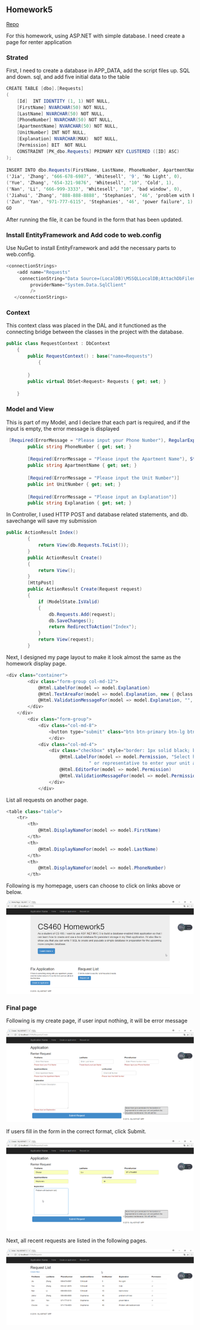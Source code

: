 ## Homework5

[Repo](https://github.com/chunzel16/CS460HW)

For this homework, using ASP.NET with simple database. I need create a page for renter application

### Strated

First, I need to create a database in APP_DATA, add the script files up. SQL and down. sql, and add five initial data to the table

```C#
CREATE TABLE [dbo].[Requests]
(
	[Id]  INT IDENTITY (1, 1) NOT NULL, 
    [FirstName] NVARCHAR(50) NOT NULL, 
    [LastName] NVARCHAR(50) NOT NULL, 
    [PhoneNumber] NVARCHAR(50) NOT NULL, 
    [ApartmentName] NVARCHAR(50) NOT NULL, 
    [UnitNumber] INT NOT NULL, 
    [Explanation] NVARCHAR(MAX)  NOT NULL, 
    [Permission] BIT  NOT NULL
	CONSTRAINT [PK_dbo.Requests] PRIMARY KEY CLUSTERED ([ID] ASC)
);

INSERT INTO dbo.Requests(FirstName, LastName, PhoneNumber, ApartmentName, UnitNumber, Explanation, Permission) VALUES
('Jia', 'Zhang', '666-678-6987', 'Whitesell', '9', 'No Light', 0),
('Yue', 'Zhang', '654-321-9876', 'Whitesell', '10', 'Cold', 1),
('Nan', 'Li', '666-999-3333', 'Whitesell', '10', 'bad window', 0),
('Jiahui', 'Zhang', '888-888-8888', 'Stephanies', '46', 'problem with bed', 1),
('Zun', 'Yan', '971-777-6115', 'Stephanies', '46', 'power failure', 1)
GO
```

After running the file, it can be found in the form that has been updated.

### Install EntityFramework and Add code to web.config

Use NuGet to install EntityFramework and add the necessary parts to web.config.
```C#
<connectionStrings>
    <add name="Requests"
     connectionString="Data Source=(LocalDB)\MSSQLLocalDB;AttachDbFilename=C:\Users\84386\460\Homework3\HW5\Homework5\Homework5\App_Data\Requests.mdf; Integrated Security=True"
         providerName="System.Data.SqlClient"
         />
   </connectionStrings>
```

### Context

This context class was placed in the DAL and it functioned as the connecting bridge between the classes in the project with the database.
```C#
public class RequestContext : DbContext
    {
        public RequestContext() : base("name=Requests")
            {

        }
        public virtual DbSet<Request> Requests { get; set; }

    }
```
### Model and View

This is part of my Model, and I declare that each part is required, and if the input is empty, the error message is displayed

```C#
 [Required(ErrorMessage = "Please input your Phone Number"), RegularExpression(@"^[2-9]\d{2}-\d{3}-\d{4}$", ErrorMessage = "Phone Number must be in format \"XXX-XXX-XXXX\"")]
        public string PhoneNumber { get; set; }

        [Required(ErrorMessage = "Please input the Apartment Name"), StringLength(50, ErrorMessage = "Input can be no longer than 50 Characters")]
        public string ApartmentName { get; set; }

        [Required(ErrorMessage = "Please input the Unit Number")]
        public int UnitNumber { get; set; }

        [Required(ErrorMessage = "Please input an Explanation")]
        public string Explanation { get; set; }
```
In Controller, I used HTTP POST and database related statements, and db. savechange will save my submission

```C#
public ActionResult Index()
        {
            return View(db.Requests.ToList());
        }
        public ActionResult Create()
        {
            return View();
        }
        [HttpPost]
        public ActionResult Create(Request request)
        {
            if (ModelState.IsValid)
            {
                db.Requests.Add(request);
                db.SaveChanges();
                return RedirectToAction("Index");
            }
            return View(request);
        }
```

Next, I designed my page layout to make it look almost the same as the homework display page.

```C#
<div class="container">
        <div class="form-group col-md-12">
            @Html.LabelFor(model => model.Explanation)
            @Html.TextAreaFor(model => model.Explanation, new { @class = "form-control", @rows = 10, placeholder = "Enter Problem Description" })
            @Html.ValidationMessageFor(model => model.Explanation, "", new { @class = "text-danger" })
        </div>
    </div>
        <div class="form-group">
            <div class="col-md-8">
                <button type="submit" class="btn btn-primary btn-lg btn-block">Submit Request</button>
                </div>
            <div class="col-md-4">
                <div class="checkbox" style="border: 1px solid black; background-color:#E2E2E2; padding-left:3px; margin-top:-50px;">
                    @Html.LabelFor(model => model.Permission, "Select here give permission for the landlord" +
                               " or representative to enter your unit and perform the requested maintenance. We will call first")
                    @Html.EditorFor(model => model.Permission)
                    @Html.ValidationMessageFor(model => model.Permission, "", new { @class = "text-danger" })
                </div>
            </div>
```

List all requests on another page.

```C#
<table class="table">
    <tr>
        <th>
            @Html.DisplayNameFor(model => model.FirstName)
        </th>
        <th>
            @Html.DisplayNameFor(model => model.LastName)
        </th>
        <th>
            @Html.DisplayNameFor(model => model.PhoneNumber)
        </th>
```

Following is my homepage, users can choose to click on links above or below.

![home](images/home.png)


### Final page

Following is my create page, if user input nothing, it will be error message

![error](images/error.png)

If users fill in the form in the correct format, click Submit.

![create](images/application.png)

Next, all recent requests are listed in the following pages.

![list](images/list.png)

